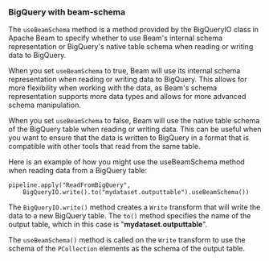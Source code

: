 <!--
Licensed under the Apache License, Version 2.0 (the "License");
you may not use this file except in compliance with the License.
You may obtain a copy of the License at

http://www.apache.org/licenses/LICENSE-2.0

Unless required by applicable law or agreed to in writing, software
distributed under the License is distributed on an "AS IS" BASIS,
WITHOUT WARRANTIES OR CONDITIONS OF ANY KIND, either express or implied.
See the License for the specific language governing permissions and
limitations under the License.
-->
### BigQuery with beam-schema

The `useBeamSchema` method is a method provided by the BigQueryIO class in Apache Beam to specify whether to use Beam's internal schema representation or BigQuery's native table schema when reading or writing data to BigQuery.

When you set `useBeamSchema` to true, Beam will use its internal schema representation when reading or writing data to BigQuery. This allows for more flexibility when working with the data, as Beam's schema representation supports more data types and allows for more advanced schema manipulation.

When you set `useBeamSchema` to false, Beam will use the native table schema of the BigQuery table when reading or writing data. This can be useful when you want to ensure that the data is written to BigQuery in a format that is compatible with other tools that read from the same table.

Here is an example of how you might use the useBeamSchema method when reading data from a BigQuery table:

```
pipeline.apply("ReadFromBigQuery",
    BigQueryIO.write().to("mydataset.outputtable").useBeamSchema())
```

The `BigQueryIO.write()` method creates a `Write` transform that will write the data to a new BigQuery table. The `to()` method specifies the name of the output table, which in this case is "**mydataset.outputtable**".

The `useBeamSchema()` method is called on the `Write` transform to use the schema of the `PCollection` elements as the schema of the output table.
